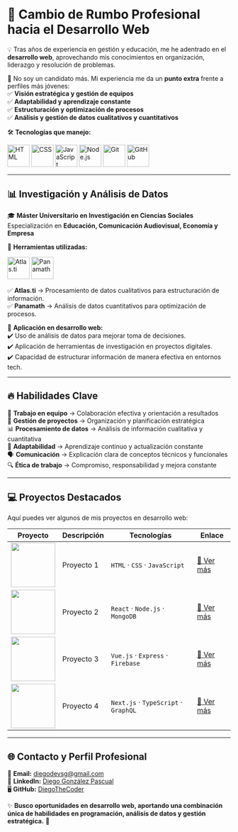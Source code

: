 # 🚀 **Cambio de Rumbo Profesional hacia el Desarrollo Web**  

💡 Tras años de experiencia en gestión y educación, me he adentrado en el **desarrollo web**, aprovechando mis conocimientos en organización, liderazgo y resolución de problemas.  

🔹 No soy un candidato más. Mi experiencia me da un **punto extra** frente a perfiles más jóvenes:  
✅ **Visión estratégica y gestión de equipos**  
✅ **Adaptabilidad y aprendizaje constante**  
✅ **Estructuración y optimización de procesos**  
✅ **Análisis y gestión de datos cualitativos y cuantitativos**  

🛠️ **Tecnologías que manejo:**  
<p align="left">
  <img src="https://cdn.jsdelivr.net/gh/devicons/devicon/icons/html5/html5-original.svg" alt="HTML" width="50" height="50"/>
  <img src="https://cdn.jsdelivr.net/gh/devicons/devicon/icons/css3/css3-original.svg" alt="CSS" width="50" height="50"/>
  <img src="https://cdn.jsdelivr.net/gh/devicons/devicon/icons/javascript/javascript-original.svg" alt="JavaScript" width="50" height="50"/>
  <img src="https://cdn.jsdelivr.net/gh/devicons/devicon/icons/nodejs/nodejs-original.svg" alt="Node.js" width="50" height="50"/>
  <img src="https://cdn.jsdelivr.net/gh/devicons/devicon/icons/git/git-original.svg" alt="Git" width="50" height="50"/>
  <img src="https://cdn.jsdelivr.net/gh/devicons/devicon/icons/github/github-original.svg" alt="GitHub" width="50" height="50"/>
</p>  

---

## 📊 **Investigación y Análisis de Datos**  

🎓 **Máster Universitario en Investigación en Ciencias Sociales**  
Especialización en **Educación, Comunicación Audiovisual, Economía y Empresa**  

📌 **Herramientas utilizadas:**  
<p align="left">
  <img src="https://upload.wikimedia.org/wikipedia/commons/thumb/2/2c/ATLAS.ti_Logo.svg/120px-ATLAS.ti_Logo.svg.png" alt="Atlas.ti" width="50" height="50"/>
  <img src="URL_DEL_LOGO_PANAMATH" alt="Panamath" width="50" height="50"/>
</p>

✅ **Atlas.ti** → Procesamiento de datos cualitativos para estructuración de información.  
✅ **Panamath** → Análisis de datos cuantitativos para optimización de procesos.  

🔹 **Aplicación en desarrollo web:**  
✔️ Uso de análisis de datos para mejorar toma de decisiones.  
✔️ Aplicación de herramientas de investigación en proyectos digitales.  
✔️ Capacidad de estructurar información de manera efectiva en entornos tech.  

---

## 🔥 **Habilidades Clave**  

🎯 **Trabajo en equipo** → Colaboración efectiva y orientación a resultados  
🚀 **Gestión de proyectos** → Organización y planificación estratégica  
📊 **Procesamiento de datos** → Análisis de información cualitativa y cuantitativa  
🔄 **Adaptabilidad** → Aprendizaje continuo y actualización constante  
🗣️ **Comunicación** → Explicación clara de conceptos técnicos y funcionales  
🔍 **Ética de trabajo** → Compromiso, responsabilidad y mejora constante  

---

## 💻 **Proyectos Destacados**  

Aquí puedes ver algunos de mis proyectos en desarrollo web:  

| Proyecto | Descripción | Tecnologías | Enlace |
|----------|------------|-------------|--------|
| <img src="URL_DEL_LOGO_PROYECTO_1" width="100"/> | Proyecto 1 | `HTML` · `CSS` · `JavaScript` | [🔗 Ver más](URL_DEL_PROYECTO_1) |
| <img src="URL_DEL_LOGO_PROYECTO_2" width="100"/> | Proyecto 2 | `React` · `Node.js` · `MongoDB` | [🔗 Ver más](URL_DEL_PROYECTO_2) |
| <img src="URL_DEL_LOGO_PROYECTO_3" width="100"/> | Proyecto 3 | `Vue.js` · `Express` · `Firebase` | [🔗 Ver más](URL_DEL_PROYECTO_3) |
| <img src="URL_DEL_LOGO_PROYECTO_4" width="100"/> | Proyecto 4 | `Next.js` · `TypeScript` · `GraphQL` | [🔗 Ver más](URL_DEL_PROYECTO_4) |

---

## 🌐 **Contacto y Perfil Profesional**  

📩 **Email:** [diegodevsg@gmail.com](mailto:diegodevsg@gmail.com)  
🔗 **LinkedIn:** [Diego González Pascual](https://www.linkedin.com/in/diegogonzalezpascual16/)  
🖥️ **GitHub:** [DiegoTheCoder](https://github.com/DiegoTheCoder)  

✨ **Busco oportunidades en desarrollo web, aportando una combinación única de habilidades en programación, análisis de datos y gestión estratégica.** 🚀  

